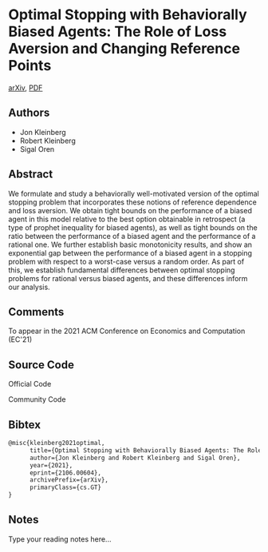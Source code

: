 
# Optimal Stopping with Behaviorally Biased Agents: The Role of Loss Aversion and Changing Reference Points

[arXiv](https://arxiv.org/abs/2106.0604), [PDF](https://arxiv.org/pdf/2106.0604.pdf)

## Authors

- Jon Kleinberg
- Robert Kleinberg
- Sigal Oren

## Abstract

We formulate and study a behaviorally well-motivated version of the optimal stopping problem that incorporates these notions of reference dependence and loss aversion. We obtain tight bounds on the performance of a biased agent in this model relative to the best option obtainable in retrospect (a type of prophet inequality for biased agents), as well as tight bounds on the ratio between the performance of a biased agent and the performance of a rational one. We further establish basic monotonicity results, and show an exponential gap between the performance of a biased agent in a stopping problem with respect to a worst-case versus a random order. As part of this, we establish fundamental differences between optimal stopping problems for rational versus biased agents, and these differences inform our analysis.

## Comments

To appear in the 2021 ACM Conference on Economics and Computation (EC'21)

## Source Code

Official Code



Community Code



## Bibtex

```tex
@misc{kleinberg2021optimal,
      title={Optimal Stopping with Behaviorally Biased Agents: The Role of Loss Aversion and Changing Reference Points}, 
      author={Jon Kleinberg and Robert Kleinberg and Sigal Oren},
      year={2021},
      eprint={2106.00604},
      archivePrefix={arXiv},
      primaryClass={cs.GT}
}
```

## Notes

Type your reading notes here...

